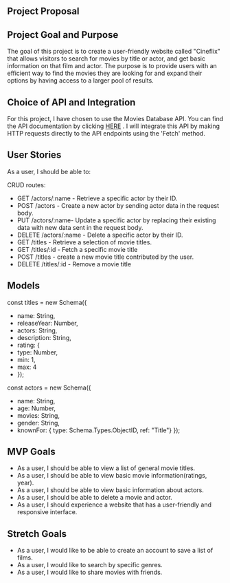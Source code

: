 ## Project Proposal
## Project Goal and Purpose
The goal of this project is to create a user-friendly website called "Cineflix" that allows visitors to search for movies by title or actor, and get basic information on that film and actor. The purpose is to provide users with an efficient way to find the movies they are looking for and expand their options by having access to a larger pool of results.

## Choice of API and Integration
For this project, I have chosen to use the Movies Database API. You can find the API documentation by clicking [HERE](https://rapidapi.com/SAdrian/api/moviesdatabase) . I will integrate this API by making HTTP requests directly to the API endpoints using the 'Fetch' method.


## User Stories
As a user, I should be able to:

CRUD routes:
- GET /actors/:name - Retrieve a specific actor by their ID.
- POST /actors - Create a new actor by sending actor data in the request body.
- PUT /actors/:name- Update a specific actor by replacing their existing data with new data sent in the request body.
- DELETE /actors/:name - Delete a specific actor by their ID.
- GET /titles - Retrieve a selection of movie titles.
- GET /titles/:id - Fetch a specific movie title 
- POST /titles - create a new movie title contributed by the user.
- DELETE /titles/:id - Remove a movie title 

## Models
const titles = new Schema({
 - name: String,
 - releaseYear: Number,
 - actors: String,
 - description: String,
  - rating: {
  -  type: Number,
  -  min: 1,
  -  max: 4
- });

const actors = new Schema({

- name: String,
- age: Number,
- movies: String,
- gender: String,
- knownFor: { type: Schema.Types.ObjectID, ref: "Title"}
});

## MVP Goals
- As a user, I should be able to view a list of general movie titles.
- As a user, I should be able to view basic movie information(ratings, year).
- As a user, I should be able to view basic information about actors.
- As a user, I should be able to delete a movie and actor.
- As a user, I should experience a website that has a user-friendly and responsive interface.

## Stretch Goals
- As a user, I would like to be able to create an account to save a list of films.
- As a user, I would like to search by specific genres. 
- As a user, I would like to share movies with friends.

